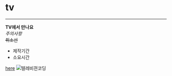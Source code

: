 # tv
___
**TV에서 만나요**<br>
*주의사항*<br>
~~취소선~~
* 제작기간
* 소요시간

[here](http://kbs.co.kr)
![텔레비젼코딩](img/car1.png)
